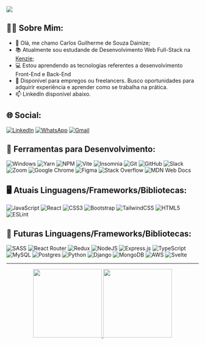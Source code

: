 ![](https://komarev.com/ghpvc/?username=Gui2912&color=006bed)

## 	:man_technologist: Sobre Mim:
- 👋 Olá, me chamo Carlos Guilherme de Souza Dainize;
- 📚 Atualmente sou estudande de Desenvolvimento Web Full-Stack na <a href="https://kenzie.com.br/" target="_blank">Kenzie</a>;
- :computer: Estou aprendendo as tecnologias referentes a desenvolvimento Front-End e Back-End
- :calendar: Disponível para empregos ou freelancers. Busco oportunidades para adquirir experiência e aprender como se trabalha na prática.
- 📫 LinkedIn disponível abaixo. <br>


## 🌐 Social:
[![LinkedIn](https://img.shields.io/badge/linkedin-%230077B5.svg?style=for-the-badge&logo=linkedin&logoColor=white)](https://linkedin.com/in/carlos-guilherme-de-souza-dainize-5271a9246/)
[![WhatsApp](https://img.shields.io/badge/WhatsApp-25D366?style=for-the-badge&logo=whatsapp&logoColor=yellow)](https://api.whatsapp.com/send?phone=5519992530418&text=Ol%C3%A1%20Carlos%2C%20te%20encontrei%20no%20GitHub)
<a href='mailto: dainize22@gmail.com'>![Gmail](https://img.shields.io/badge/Gmail-D14836?style=for-the-badge&logo=gmail&logoColor=white)</a>

## 🧰 Ferramentas para Desenvolvimento:
![Windows](https://img.shields.io/badge/Windows-0078D6?style=for-the-badge&logo=windows&logoColor=white)
![Yarn](https://img.shields.io/badge/yarn-%232C8EBB.svg?style=for-the-badge&logo=yarn&logoColor=white)
![NPM](https://img.shields.io/badge/NPM-%23000000.svg?style=for-the-badge&logo=npm&logoColor=red)
![Vite](https://img.shields.io/badge/vite-%23646CFF.svg?style=for-the-badge&logo=vite&logoColor=yellow)
![Insomnia](https://img.shields.io/badge/Insomnia-black?style=for-the-badge&logo=insomnia&logoColor=5849BE)
![Git](https://img.shields.io/badge/git-%23F05033.svg?style=for-the-badge&logo=git&logoColor=white)
![GitHub](https://img.shields.io/badge/github-%23121011.svg?style=for-the-badge&logo=github&logoColor=white)
![Slack](https://img.shields.io/badge/Slack-4A154B?style=for-the-badge&logo=slack&logoColor=white)
![Zoom](https://img.shields.io/badge/Zoom-2D8CFF?style=for-the-badge&logo=zoom&logoColor=white)
![Google Chrome](https://img.shields.io/badge/Google%20Chrome-4285F4?style=for-the-badge&logo=GoogleChrome&logoColor=white)
![Figma](https://img.shields.io/badge/figma-%23F24E1E.svg?style=for-the-badge&logo=figma&logoColor=white)
![Stack Overflow](https://img.shields.io/badge/-Stackoverflow-FE7A16?style=for-the-badge&logo=stack-overflow&logoColor=white)
![MDN Web Docs](https://img.shields.io/badge/MDN_Web_Docs-black?style=for-the-badge&logo=mdnwebdocs&logoColor=white)

## :desktop_computer: Atuais Linguagens/Frameworks/Bibliotecas:
![JavaScript](https://img.shields.io/badge/javascript-%23323330.svg?style=for-the-badge&logo=javascript&logoColor=%23F7DF1E)
![React](https://img.shields.io/badge/react-%2320232a.svg?style=for-the-badge&logo=react&logoColor=%2361DAFB)
![CSS3](https://img.shields.io/badge/css3-%231572B6.svg?style=for-the-badge&logo=css3&logoColor=white)
![Bootstrap](https://img.shields.io/badge/bootstrap-%23563D7C.svg?style=for-the-badge&logo=bootstrap&logoColor=white)
![TailwindCSS](https://img.shields.io/badge/tailwindcss-%2338B2AC.svg?style=for-the-badge&logo=tailwind-css&logoColor=white)
![HTML5](https://img.shields.io/badge/html5-%23E34F26.svg?style=for-the-badge&logo=html5&logoColor=white)
![ESLint](https://img.shields.io/badge/ESLint-4B3263?style=for-the-badge&logo=eslint&logoColor=white)

## :rocket: Futuras Linguagens/Frameworks/Bibliotecas:
![SASS](https://img.shields.io/badge/SASS-hotpink.svg?style=for-the-badge&logo=SASS&logoColor=white)
![React Router](https://img.shields.io/badge/React_Router-CA4245?style=for-the-badge&logo=react-router&logoColor=white)
![Redux](https://img.shields.io/badge/redux-%23593d88.svg?style=for-the-badge&logo=redux&logoColor=white)
![NodeJS](https://img.shields.io/badge/node.js-6DA55F?style=for-the-badge&logo=node.js&logoColor=white)
![Express.js](https://img.shields.io/badge/express.js-%23404d59.svg?style=for-the-badge&logo=express&logoColor=%2361DAFB)
![TypeScript](https://img.shields.io/badge/typescript-%23007ACC.svg?style=for-the-badge&logo=typescript&logoColor=white)
![MySQL](https://img.shields.io/badge/mysql-%2300f.svg?style=for-the-badge&logo=mysql&logoColor=white)
![Postgres](https://img.shields.io/badge/postgres-%23316192.svg?style=for-the-badge&logo=postgresql&logoColor=white)
![Python](https://img.shields.io/badge/python-3670A0?style=for-the-badge&logo=python&logoColor=ffdd54)
![Django](https://img.shields.io/badge/django-%23092E20.svg?style=for-the-badge&logo=django&logoColor=white)
![MongoDB](https://img.shields.io/badge/MongoDB-%234ea94b.svg?style=for-the-badge&logo=mongodb&logoColor=white)
![AWS](https://img.shields.io/badge/AWS-%23FF9900.svg?style=for-the-badge&logo=amazon-aws&logoColor=white)
![Svelte](https://img.shields.io/badge/svelte-%23f1413d.svg?style=for-the-badge&logo=svelte&logoColor=white)

<hr/>
<div align="center">
   <a href="https://github.com/Gui2912">
   <img height="180em" src="https://github-readme-stats.vercel.app/api?username=Gui2912&show_icons=true&theme=dracula&include_all_commits=true&count_private=true"/>
   <img height="180em" src="https://github-readme-stats.vercel.app/api/top-langs/?username=Gui2912&layout=compact&langs_count=7&theme=dracula"/>
</div>



          

          
